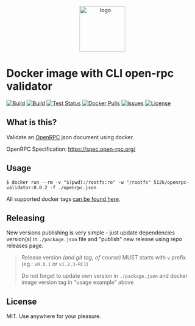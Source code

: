 <p align="center">
 <img src="https://hsto.org/webt/nc/kx/au/nckxaurura8zfd6pxx5vdh_ssw4.png" width="120" alt="logo">
</p>

# Docker image with CLI open-rpc validator

[![Build][badge_automated]][link_hub]
[![Build][badge_build]][link_hub]
[![Test Status][badge_test]][link_test]
[![Docker Pulls][badge_pulls]][link_hub]
[![Issues][badge_issues]][link_issues]
[![License][badge_license]][link_license]

## What is this?

Validate an [OpenRPC][open-rpc] json document using docker.

OpenRPC Specification: <https://spec.open-rpc.org/>

## Usage

```shell script
$ docker run --rm -v "$(pwd):/rootfs:ro" -w "/rootfs" 512k/openrpc-validator:0.0.2 -f ./openrpc.json
```

All supported docker tags [can be found here][link_hub_tags].

## Releasing

New versions publishing is very simple - just update dependencies version(s) in `./package.json` file and "publish" new release using repo releases page.

> Release version _(and git tag, of course)_ MUST starts with `v` prefix (eg.: `v0.0.1` or `v1.2.3-RC1`)
>
> Do not forget to update own version in `./package.json` and docker image version tag in "usage example" above

## License

MIT. Use anywhere for your pleasure.

[badge_automated]:https://img.shields.io/docker/cloud/automated/512k/openrpc-validator.svg?maxAge=30
[badge_pulls]:https://img.shields.io/docker/pulls/512k/openrpc-validator.svg?maxAge=30
[badge_issues]:https://img.shields.io/github/issues/512k/openrpc-validator-docker.svg?maxAge=30
[badge_build]:https://img.shields.io/docker/cloud/build/512k/openrpc-validator.svg?maxAge=30
[badge_license]:https://img.shields.io/github/license/512k/openrpc-validator-docker.svg?maxAge=30
[badge_test]:https://img.shields.io/github/workflow/status/512k/openrpc-validator-docker/test?maxAge=30&logo=github
[link_test]:https://github.com/512k/openrpc-validator-docker/actions
[link_hub]:https://hub.docker.com/r/512k/openrpc-validator/
[link_hub_tags]:https://hub.docker.com/r/512k/openrpc-validator/tags
[link_license]:https://github.com/512k/openrpc-validator-docker/blob/master/LICENSE
[link_issues]:https://github.com/512k/openrpc-validator-docker/issues
[open-rpc]:https://github.com/open-rpc
